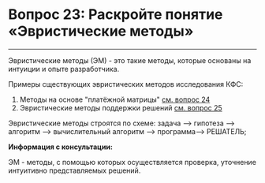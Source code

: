 # Вопрос 23: Раскройте понятие «Эвристические методы»
___

Эвристические методы (ЭМ) - это такие методы, которые основаны на интуиции и опыте разработчика.

Примеры сществующих эвристических методов исследования КФС:

1. Методы на основе "платёжной матрицы" [см. вопрос 24](tickets/24.md)
2. Эвристические методы поддержки решений [см. вопрос 25](tickets/25.md)

Эвристические методы строятся по схеме: задача —> гипотеза —> алгоритм —>
вычислительный алгоритм —> программа—> РЕШАТЕЛЬ;

**Информация с консультации:**

ЭМ - методы, с помощью которых осуществляется проверка, уточнение интуитивно представляемых решений. 
